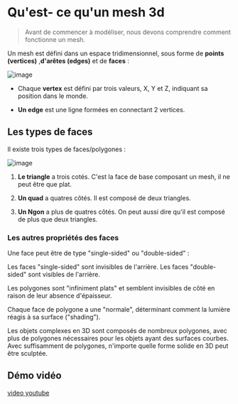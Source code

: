 # Qu'est- ce qu'un mesh 3d

> Avant de commencer à modéliser, nous devons comprendre comment fonctionne un mesh.

Un mesh est défini dans un espace tridimensionnel, sous forme de __points (vertices)__ ,__d'arêtes (edges)__ et de __faces__ :

![image](/ressources/mesh_3d/composants_mesh.png)

- Chaque __vertex__  est défini par trois valeurs, X, Y et Z, indiquant sa position dans le monde.

- __Un edge__ est une ligne formées en connectant 2 vertices.

## Les types de faces

Il existe trois types de faces/polygones : 

![image](/ressources/mesh_3d/ngon_definition.gif)

1. __Le triangle__ a trois cotés. C'est la face de base composant un mesh, il ne peut être que plat.

2. __Un quad__ a quatres côtés. Il est composé de deux triangles.

3. __Un Ngon__ a plus de quatres côtés. On peut aussi dire qu'il est composé de plus que deux triangles.



### Les autres propriétés des faces

Une face peut être de type "single-sided" ou "double-sided" :

Les faces "single-sided" sont invisibles de l'arrière. 
Les faces "double-sided" sont visibles de l'arrière.

Les polygones sont "infiniment plats" et semblent invisibles de côté en raison de leur absence d'épaisseur.

Chaque face de polygone a une "normale", déterminant comment la lumière réagis à sa surface ("shading").

Les objets complexes en 3D sont composés de nombreux polygones, avec plus de polygones nécessaires pour les objets ayant des surfaces courbes. 
Avec suffisamment de polygones, n'importe quelle forme solide en 3D peut être sculptée.

## Démo vidéo

[video youtube](https://www.youtube.com/embed/-bZ7gstIWyI" ':include :type=iframe width=100% height=400px')

